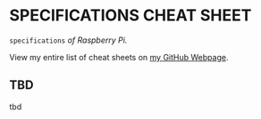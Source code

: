 # SPECIFICATIONS CHEAT SHEET

`specifications` _of Raspberry Pi._

View my entire list of cheat sheets on
[my GitHub Webpage](https://jeffdecola.github.io/my-cheat-sheets/).

## TBD

tbd
